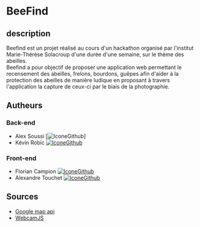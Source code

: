 # BeeFind

## description

Beefind est un projet réalisé au cours d'un hackathon organisé par l'institut Marie-Thérèse Solacroup d'une durée d'une semaine, sur le thème des abeilles.  
Beefind a pour objectif de proposer une application web permettant le recensement des abeilles, frelons, bourdons, guêpes afin d'aider à la protection des abeilles
de manière ludique en proposant à travers l'application la capture de ceux-ci par le biais de la photographie.


## Autheurs

### Back-end
* Alex Soussi [![IconeGithub](https://img.shields.io/badge/GitHub-100000?style=for-the-badge&logo=github&logoColor=white)]
* Kévin Robic [![IconeGithub](https://img.shields.io/badge/GitHub-100000?style=for-the-badge&logo=github&logoColor=white)](https://github.com/Kero3333) 

### Front-end
* Florian Campion [![IconeGithub](https://img.shields.io/badge/GitHub-100000?style=for-the-badge&logo=github&logoColor=white)](https://github.com/florian-campion)
* Alexandre Touchet [![IconeGithub](https://img.shields.io/badge/GitHub-100000?style=for-the-badge&logo=github&logoColor=white)](https://github.com/AlexandreTouchet)

## Sources

- [Google map api](https://developers.google.com/maps)
- [WebcamJS](https://github.com/jhuckaby/webcamjs)
